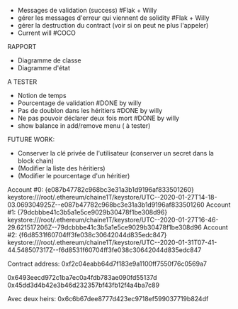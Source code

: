 - Messages de validation (success) #Flak + Willy 
- gérer les messages d'erreur qui viennent de solidity #Flak + Willy 
- gérer la destruction du contract (voir si on peut ne plus l'appeler)
- Current will #COCO

RAPPORT
- Diagramme de classe
- Diagramme d'état

A TESTER
- Notion de temps 
- Pourcentage de validation #DONE by willy
- Pas de doublon dans les héritiers #DONE by willy
- Ne pas pouvoir déclarer deux fois mort #DONE by willy
- show balance in add/remove menu ( à tester)

FUTURE WORK:
- Conserver la clé privée de l'utilisateur (conserver un secret dans la block chain)
- (Modifier la liste des héritiers)
- (Modifier le pourcentage d'un héritier)

Account #0: {e087b47782c968bc3e31a3b1d9196af833501260} keystore:///root/.ethereum/chaine1T/keystore/UTC--2020-01-27T14-18-03.069304925Z--e087b47782c968bc3e31a3b1d9196af833501260
Account #1: {79dcbbbe41c3b5a1e5ce9029b30478f1be308d96} keystore:///root/.ethereum/chaine1T/keystore/UTC--2020-01-27T16-46-29.621517206Z--79dcbbbe41c3b5a1e5ce9029b30478f1be308d96
Account #2: {f6d8531f60704ff3fe038c30642044d835edc847} keystore:///root/.ethereum/chaine1T/keystore/UTC--2020-01-31T07-41-44.548507317Z--f6d8531f60704ff3fe038c30642044d835edc847

Contract address: 0xf2c04eabb64d7f183e9a1100ff7550f76c0569a7


0x6493eecd972c1ba7ec0a4fdb783ae090fd55137d
0x45dd3d4b42e3b46d232357bf43fb12f4a4ba7c89

Avec deux heirs:
0x6c6b67dee8777d423ec9718ef599037719b824df
